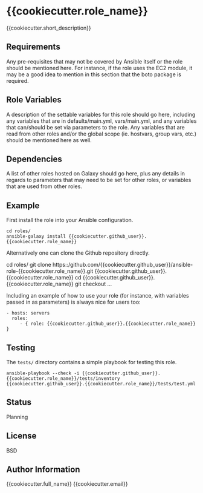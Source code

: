 # {{cookiecutter.role_name}}

{{cookiecutter.short_description}}

## Requirements

Any pre-requisites that may not be covered by Ansible itself or the role should be mentioned here. For instance, if the role uses the EC2 module, it may be a good idea to mention in this section that the boto package is required.

## Role Variables

A description of the settable variables for this role should go here, including any variables that are in defaults/main.yml, vars/main.yml, and any variables that can/should be set via parameters to the role. Any variables that are read from other roles and/or the global scope (ie. hostvars, group vars, etc.) should be mentioned here as well.

## Dependencies

A list of other roles hosted on Galaxy should go here, plus any details in regards to parameters that may need to be set for other roles, or variables that are used from other roles.

## Example

First install the role into your Ansible configuration.

    cd roles/
    ansible-galaxy install {{cookiecutter.github_user}}.{{cookiecutter.role_name}}
    
Alternatively one can clone the Github repository directly.

   cd roles/
   git clone https::/github.com/{{cookiecutter.github_user}}/ansible-role-{{cookiecutter.role_name}}.git {{cookiecutter.github_user}}.{{cookiecutter.role_name}}
   cd {{cookiecutter.github_user}}.{{cookiecutter.role_name}}
   git checkout ...

Including an example of how to use your role (for instance, with variables passed in as parameters) is always nice for users too:

    - hosts: servers
      roles:
         - { role: {{cookiecutter.github_user}}.{{cookiecutter.role_name}} }

## Testing

The ```tests/``` directory contains a simple playbook for testing this role.

    ansible-playbook --check -i {{cookiecutter.github_user}}.{{cookiecutter.role_name}}/tests/inventory {{cookiecutter.github_user}}.{{cookiecutter.role_name}}/tests/test.yml

## Status

Planning

## License

BSD

## Author Information

{{cookiecutter.full_name}} 
{{cookiecutter.email}}
